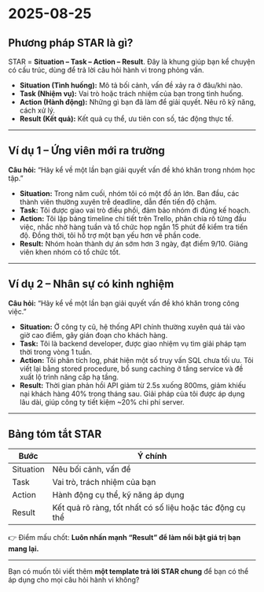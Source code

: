 # 2025-08-25

## Phương pháp STAR là gì?

STAR = **Situation – Task – Action – Result**. Đây là khung giúp bạn kể chuyện có cấu trúc, dùng để trả lời câu hỏi hành vi trong phỏng vấn.

- **Situation (Tình huống):** Mô tả bối cảnh, vấn đề xảy ra ở đâu/khi nào.
- **Task (Nhiệm vụ):** Vai trò hoặc trách nhiệm của bạn trong tình huống.
- **Action (Hành động):** Những gì bạn đã làm để giải quyết. Nêu rõ kỹ năng, cách xử lý.
- **Result (Kết quả):** Kết quả cụ thể, ưu tiên con số, tác động thực tế.

---

## Ví dụ 1 – Ứng viên mới ra trường

**Câu hỏi:** “Hãy kể về một lần bạn giải quyết vấn đề khó khăn trong nhóm học tập.”

- **Situation:** Trong năm cuối, nhóm tôi có một đồ án lớn. Ban đầu, các thành viên thường xuyên trễ deadline, dẫn đến tiến độ chậm.
- **Task:** Tôi được giao vai trò điều phối, đảm bảo nhóm đi đúng kế hoạch.
- **Action:** Tôi lập bảng timeline chi tiết trên Trello, phân chia rõ từng đầu việc, nhắc nhở hàng tuần và tổ chức họp ngắn 15 phút để kiểm tra tiến độ. Đồng thời, tôi hỗ trợ một bạn yếu hơn về phần code.
- **Result:** Nhóm hoàn thành dự án sớm hơn 3 ngày, đạt điểm 9/10. Giảng viên khen nhóm có tổ chức tốt.

---

## Ví dụ 2 – Nhân sự có kinh nghiệm

**Câu hỏi:** “Hãy kể về một lần bạn giải quyết vấn đề khó khăn trong công việc.”

- **Situation:** Ở công ty cũ, hệ thống API chính thường xuyên quá tải vào giờ cao điểm, gây gián đoạn cho khách hàng.
- **Task:** Tôi là backend developer, được giao nhiệm vụ tìm giải pháp tạm thời trong vòng 1 tuần.
- **Action:** Tôi phân tích log, phát hiện một số truy vấn SQL chưa tối ưu. Tôi viết lại bằng stored procedure, bổ sung caching ở tầng service và đề xuất lộ trình nâng cấp hạ tầng.
- **Result:** Thời gian phản hồi API giảm từ 2.5s xuống 800ms, giảm khiếu nại khách hàng 40% trong tháng sau. Giải pháp của tôi được áp dụng lâu dài, giúp công ty tiết kiệm \~20% chi phí server.

---

## Bảng tóm tắt STAR

| Bước      | Ý chính                                                   |
| --------- | --------------------------------------------------------- |
| Situation | Nêu bối cảnh, vấn đề                                      |
| Task      | Vai trò, trách nhiệm của bạn                              |
| Action    | Hành động cụ thể, kỹ năng áp dụng                         |
| Result    | Kết quả rõ ràng, tốt nhất có số liệu hoặc tác động cụ thể |

👉 Điểm mấu chốt: **Luôn nhấn mạnh “Result” để làm nổi bật giá trị bạn mang lại.**

---

Bạn có muốn tôi viết thêm **một template trả lời STAR chung** để bạn có thể áp dụng cho mọi câu hỏi hành vi không?
